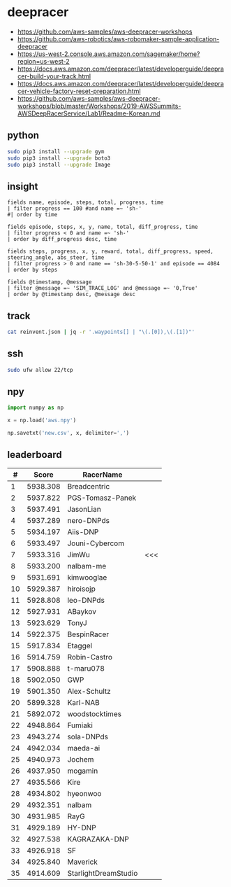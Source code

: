 # deepracer

* <https://github.com/aws-samples/aws-deepracer-workshops>
* <https://github.com/aws-robotics/aws-robomaker-sample-application-deepracer>
* <https://us-west-2.console.aws.amazon.com/sagemaker/home?region=us-west-2>
* <https://docs.aws.amazon.com/deepracer/latest/developerguide/deepracer-build-your-track.html>
* <https://docs.aws.amazon.com/deepracer/latest/developerguide/deepracer-vehicle-factory-reset-preparation.html>
* <https://github.com/aws-samples/aws-deepracer-workshops/blob/master/Workshops/2019-AWSSummits-AWSDeepRacerService/Lab1/Readme-Korean.md>

## python

```bash
sudo pip3 install --upgrade gym
sudo pip3 install --upgrade boto3
sudo pip3 install --upgrade Image
```

## insight

```
fields name, episode, steps, total, progress, time
| filter progress == 100 #and name =~ 'sh-'
#| order by time

fields episode, steps, x, y, name, total, diff_progress, time
| filter progress < 0 and name =~ 'sh-'
| order by diff_progress desc, time

fields steps, progress, x, y, reward, total, diff_progress, speed, steering_angle, abs_steer, time
| filter progress > 0 and name == 'sh-30-5-50-1' and episode == 4084
| order by steps

fields @timestamp, @message
| filter @message =~ 'SIM_TRACE_LOG' and @message =~ '0,True'
| order by @timestamp desc, @message desc
```

## track

```bash
cat reinvent.json | jq -r '.waypoints[] | "\(.[0]),\(.[1])"'
```

## ssh

```bash
sudo ufw allow 22/tcp
```

## npy

```python
import numpy as np

x = np.load('aws.npy')

np.savetxt('new.csv', x, delimiter=',')
```

## leaderboard

<!-- leaderboard -->
| # | Score | RacerName |   |
| - | ----- | --------- | - |
| 1 | 5938.308 | Breadcentric | |
| 2 | 5937.822 | PGS-Tomasz-Panek | |
| 3 | 5937.491 | JasonLian | |
| 4 | 5937.289 | nero-DNPds | |
| 5 | 5934.197 | Aiis-DNP | |
| 6 | 5933.497 | Jouni-Cybercom | |
| 7 | 5933.316 | JimWu | <<< |
| 8 | 5933.200 | nalbam-me | |
| 9 | 5931.691 | kimwooglae | |
| 10 | 5929.387 | hiroisojp | |
| 11 | 5928.808 | leo-DNPds | |
| 12 | 5927.931 | ABaykov | |
| 13 | 5923.629 | TonyJ | |
| 14 | 5922.375 | BespinRacer | |
| 15 | 5917.834 | Etaggel | |
| 16 | 5914.759 | Robin-Castro | |
| 17 | 5908.888 | t-maru078 | |
| 18 | 5902.050 | GWP | |
| 19 | 5901.350 | Alex-Schultz | |
| 20 | 5899.328 | Karl-NAB | |
| 21 | 5892.072 | woodstocktimes | |
| 22 | 4948.864 | Fumiaki | |
| 23 | 4943.274 | sola-DNPds | |
| 24 | 4942.034 | maeda-ai | |
| 25 | 4940.973 | Jochem | |
| 26 | 4937.950 | mogamin | |
| 27 | 4935.566 | Kire | |
| 28 | 4934.802 | hyeonwoo | |
| 29 | 4932.351 | nalbam | |
| 30 | 4931.985 | RayG | |
| 31 | 4929.189 | HY-DNP | |
| 32 | 4927.538 | KAGRAZAKA-DNP | |
| 33 | 4926.918 | SF | |
| 34 | 4925.840 | Maverick | |
| 35 | 4914.609 | StarlightDreamStudio | |
